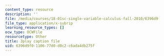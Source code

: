 ```yaml
---
content_type: resource
description: ''
file: /media/courses/18-01sc-single-variable-calculus-fall-2010/6396d9f0110677d0d0c2c6ada4db275f_BGE3wb7H2PA.srt
file_type: application/x-subrip
learning_resource_types: []
ocw_type: OCWFile
resourcetype: Other
title: 3play caption file
uid: 6396d9f0-1106-77d0-d0c2-c6ada4db275f
---
```

